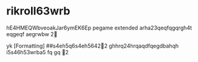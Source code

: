# rikroll63wrb
hE4HMEQWbveoakJar6ymEK6Ep
pegame extended
arha23qeqfqgqrgh4t
eqgeqf
aegrwbw
2￑


yk
[Formatting]
##s4eh5q6s4eh5642￐2
ghhrq24hrqaqdfqegdbahqh
i5s46h53wrba5
fq
gq
￑2
